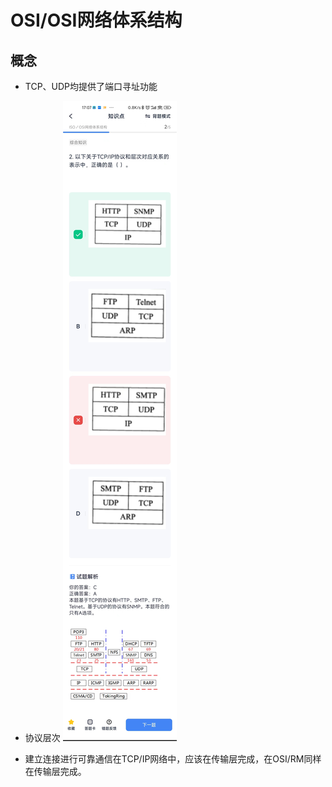 # OSI/OSI网络体系结构
## 概念
* TCP、UDP均提供了端口寻址功能
* 协议层次
![](../../../../assets/img/协议层次.jpg)

* 建立连接进行可靠通信在TCP/IP网络中，应该在传输层完成，在OSI/RM同样在传输层完成。